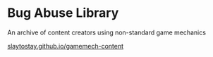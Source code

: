 # Bug Abuse Library
An archive of content creators using non-standard game mechanics

[slaytostay.github.io/gamemech-content](slaytostay.github.io/gamemech-content)
